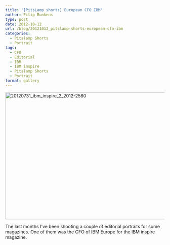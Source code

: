 ```yaml
---
title: '[PitsLamp shorts] European CFO IBM'
author: Filip Bunkens
type: post
date: 2012-10-12
url: /blog/20121012_pitslamp-shorts-european-cfo-ibm
categories:
  - Pitslamp Shorts
  - Portrait
tags:
  - CFO
  - Editorial
  - IBM
  - IBM inspire
  - Pitslamp Shorts
  - Portrait
format: gallery
---
```

[<img src="/wp-content/uploads/2012/10/20120731_ibm_inspire_2_2012-2580-600x400.jpg" alt="20120731_ibm_inspire_2_2012-2580" width="600" height="400" class="alignnone size-large wp-image-1002" />][1]

The last months I've been shooting a couple of editorial portraits for some magazines. One of them was the CFO of IBM Europe for the IBM inspire magazine.

 [1]: /wp-content/uploads/2012/10/20120731_ibm_inspire_2_2012-2580.jpg
